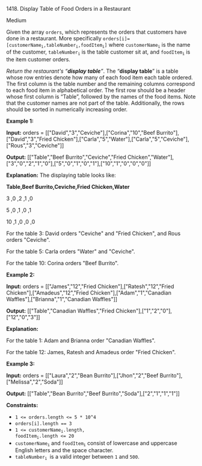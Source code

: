 1418\. Display Table of Food Orders in a Restaurant

Medium

Given the array `orders`, which represents the orders that customers have done in a restaurant. More specifically <code>orders[i]=[customerName<sub>i</sub>,tableNumber<sub>i</sub>,foodItem<sub>i</sub>]</code> where <code>customerName<sub>i</sub></code> is the name of the customer, <code>tableNumber<sub>i</sub></code> is the table customer sit at, and <code>foodItem<sub>i</sub></code> is the item customer orders.

_Return the restaurant's “**display table**”_. The “**display table**” is a table whose row entries denote how many of each food item each table ordered. The first column is the table number and the remaining columns correspond to each food item in alphabetical order. The first row should be a header whose first column is “Table”, followed by the names of the food items. Note that the customer names are not part of the table. Additionally, the rows should be sorted in numerically increasing order.

**Example 1:**

**Input:** orders = [["David","3","Ceviche"],["Corina","10","Beef Burrito"],["David","3","Fried Chicken"],["Carla","5","Water"],["Carla","5","Ceviche"],["Rous","3","Ceviche"]]

**Output:** [["Table","Beef Burrito","Ceviche","Fried Chicken","Water"],["3","0","2","1","0"],["5","0","1","0","1"],["10","1","0","0","0"]]

**Explanation:** The displaying table looks like: 

**Table,Beef Burrito,Ceviche,Fried Chicken,Water** 

3 ,0 ,2 ,1 ,0 

5 ,0 ,1 ,0 ,1 

10 ,1 ,0 ,0 ,0 

For the table 3: David orders "Ceviche" and "Fried Chicken", and Rous orders "Ceviche". 

For the table 5: Carla orders "Water" and "Ceviche". 

For the table 10: Corina orders "Beef Burrito".

**Example 2:**

**Input:** orders = [["James","12","Fried Chicken"],["Ratesh","12","Fried Chicken"],["Amadeus","12","Fried Chicken"],["Adam","1","Canadian Waffles"],["Brianna","1","Canadian Waffles"]]

**Output:** [["Table","Canadian Waffles","Fried Chicken"],["1","2","0"],["12","0","3"]]

**Explanation:** 

For the table 1: Adam and Brianna order "Canadian Waffles". 

For the table 12: James, Ratesh and Amadeus order "Fried Chicken".

**Example 3:**

**Input:** orders = [["Laura","2","Bean Burrito"],["Jhon","2","Beef Burrito"],["Melissa","2","Soda"]]

**Output:** [["Table","Bean Burrito","Beef Burrito","Soda"],["2","1","1","1"]]

**Constraints:**

*   `1 <= orders.length <= 5 * 10^4`
*   `orders[i].length == 3`
*   <code>1 <= customerName<sub>i</sub>.length, foodItem<sub>i</sub>.length <= 20</code>
*   <code>customerName<sub>i</sub></code> and <code>foodItem<sub>i</sub></code> consist of lowercase and uppercase English letters and the space character.
*   <code>tableNumber<sub>i</sub> </code>is a valid integer between `1` and `500`.